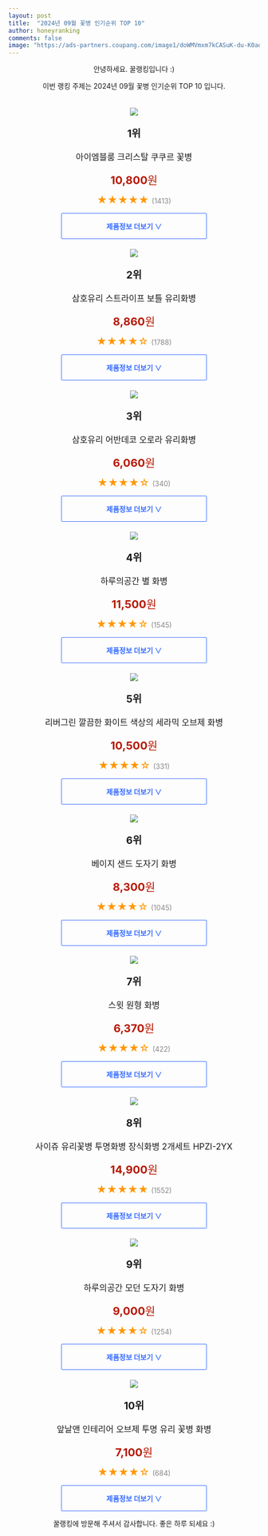 ```yaml
---
layout: post
title:  "2024년 09월 꽃병 인기순위 TOP 10"
author: honeyranking
comments: false
image: "https://ads-partners.coupang.com/image1/doWMVmxm7kCASuK-du-K0adFOPREt0fwqfLkhgsRRqUSqkVnLcfh6H1vKeFcfOxkolSOu1LHyOMYedW-i4-9T9P9toUWLvu7SU_ZbGMtDWzMKaMxBVcOYNmP3r9MYUv2uGJ5K4HVUGpDqc0DFfkKrdWKtU71P4qA1zf2vkVwAIbe8TN0gvO6oDcvNhqm0ldqCBFk-tEFj6pHVh9ESUbhBnQsxwFtM5vUDy_a0R3Z-UEFNjPasJnPLzhaH1PE8eiqb9nBbAuWk6SCuKJCLqpMo56g"
---
```

<p style="text-align: center;">안녕하세요. 꿀랭킹입니다 :)</p>
<p style="text-align: center;">이번 랭킹 주제는 2024년 09월 꽃병 인기순위 TOP 10 입니다.</p><center><img src="https://ads-partners.coupang.com/image1/doWMVmxm7kCASuK-du-K0adFOPREt0fwqfLkhgsRRqUSqkVnLcfh6H1vKeFcfOxkolSOu1LHyOMYedW-i4-9T9P9toUWLvu7SU_ZbGMtDWzMKaMxBVcOYNmP3r9MYUv2uGJ5K4HVUGpDqc0DFfkKrdWKtU71P4qA1zf2vkVwAIbe8TN0gvO6oDcvNhqm0ldqCBFk-tEFj6pHVh9ESUbhBnQsxwFtM5vUDy_a0R3Z-UEFNjPasJnPLzhaH1PE8eiqb9nBbAuWk6SCuKJCLqpMo56g" style="margin-top:20px" /></center><p style="text-align: center; font-size: 20px"><b>1위</b></p><p style="text-align: center; font-size: 17px">아이엠블룸 크리스탈 쿠쿠르 꽃병</p><p style="text-align: center;"><span style="color: #b61800; font-size: 22px;"><b>10,800</b>원</span></p><p style="text-align: center;"><span style="color: #ff9600; font-size: 20px;">★★★★★ </span><span style="color: #878787;">(1413)</span></p><center><a href="https://link.coupang.com/re/AFFSDP?lptag=AF3899140&subid=honeyrank&pageKey=5018414466&itemId=6726607917&vendorItemId=74019580776&traceid=V0-153-4320ac1c70d8cebd&requestid=20240929010000815077804838&token=31850C%7CGM"><div style="font-size: 14px; display: inline-block; padding: 15px 90px; color: #346aff; border-radius: 2px; border: 1px solid #346aff; cursor: pointer;"><b>제품정보 더보기 &or;</b></div></a></center><center><img src="https://ads-partners.coupang.com/image1/o-HBN5f_ONLWtXrno8LbR9-7v3iueapOg6gy1uUh5OUADWwVA3idDtSGszHTXnHsVRx58Xt3TtL3vAY25Y1klV3ZKAtv9gzt3LPIfVwBrUu8hTbTxc2Hj-bdzAzRSxgPQuki8zMekzmZnSQyzuCVoDAOOGTlJYUk2yH4hbCvOdwwY5VWHjv5XDhjc24oMLBrjQnmXU8nstFEHAkrHQN_uIsHr7mqt61YKkFxrCOa4GJo-LM_yJ214GMa2kAsdmczMVeEdQTpqnpKnmX8Py2cx3xCUk0OrGI=" style="margin-top:20px" /></center><p style="text-align: center; font-size: 20px"><b>2위</b></p><p style="text-align: center; font-size: 17px">삼호유리 스트라이프 보틀 유리화병</p><p style="text-align: center;"><span style="color: #b61800; font-size: 22px;"><b>8,860</b>원</span></p><p style="text-align: center;"><span style="color: #ff9600; font-size: 20px;">★★★★☆ </span><span style="color: #878787;">(1788)</span></p><center><a href="https://link.coupang.com/re/AFFSDP?lptag=AF3899140&subid=honeyrank&pageKey=68460184&itemId=228502161&vendorItemId=3558248875&traceid=V0-153-5b4b3bd11519f26b&requestid=20240929010000815077804838&token=31850C%7CGM"><div style="font-size: 14px; display: inline-block; padding: 15px 90px; color: #346aff; border-radius: 2px; border: 1px solid #346aff; cursor: pointer;"><b>제품정보 더보기 &or;</b></div></a></center><center><img src="https://ads-partners.coupang.com/image1/4toEytI0_F8o33ZK4nRxrI2uRqyB8cUISBtK7QeTdJyL3qvPiKiT_09uEoE3n0c_YARFDtWDDISgOyFACxHgaBunru71TY1KD4qHqJT3ojrfqSENZe54lzhij7QvmHSu2q6fxtIjN6UtGo8sZa5Tu8WxWBgOCHVe-IP913RljOExsmlSL_kc7dgGB4AkdnR3NeWPcTbKFMs_N1XvnULvrc6YoJ5u83HMgdXliApIfUfPDEM7m5VKJU1OMzEE0HWi_lE7wafGqymk-KNWgyA_C2g=" style="margin-top:20px" /></center><p style="text-align: center; font-size: 20px"><b>3위</b></p><p style="text-align: center; font-size: 17px">삼호유리 어반데코 오로라 유리화병</p><p style="text-align: center;"><span style="color: #b61800; font-size: 22px;"><b>6,060</b>원</span></p><p style="text-align: center;"><span style="color: #ff9600; font-size: 20px;">★★★★☆ </span><span style="color: #878787;">(340)</span></p><center><a href="https://link.coupang.com/re/AFFSDP?lptag=AF3899140&subid=honeyrank&pageKey=7709228799&itemId=20660717857&vendorItemId=87733470126&traceid=V0-153-283908e04fb5399d&requestid=20240929010000815077804838&token=31850C%7CGM"><div style="font-size: 14px; display: inline-block; padding: 15px 90px; color: #346aff; border-radius: 2px; border: 1px solid #346aff; cursor: pointer;"><b>제품정보 더보기 &or;</b></div></a></center><center><img src="https://ads-partners.coupang.com/image1/O74SSu-MuXosZz7XO3uE2m-3cU7pAqVc5_wcOC8RCRBzZf5-PMBn_8WoUPqZGGh3jfqar3gRd9VbUjj6_CfUe5v55Wp8IDBPPho93t5b43c6nWAEsqAUJxbJ9G-kz5r8VTIujs61wHOJNVgznkB5eAGZ_872Btq0bStnmalO21IzbFXn5UGRuKB5DaIHXV6RBYGLPeMvrUb6asaIjzuoLIiBJrLkyilV0rRvvjpUJ8RZ_dHPn4iQeSe2EGdTQ4xkP_6gAU53fH0SRcWHPhg6naxktmfCgy5nbw==" style="margin-top:20px" /></center><p style="text-align: center; font-size: 20px"><b>4위</b></p><p style="text-align: center; font-size: 17px">하루의공간 별 화병</p><p style="text-align: center;"><span style="color: #b61800; font-size: 22px;"><b>11,500</b>원</span></p><p style="text-align: center;"><span style="color: #ff9600; font-size: 20px;">★★★★☆ </span><span style="color: #878787;">(1545)</span></p><center><a href="https://link.coupang.com/re/AFFSDP?lptag=AF3899140&subid=honeyrank&pageKey=5297726677&itemId=7638902237&vendorItemId=76041634146&traceid=V0-153-a90d66ff311d25fd&requestid=20240929010000815077804838&token=31850C%7CGM"><div style="font-size: 14px; display: inline-block; padding: 15px 90px; color: #346aff; border-radius: 2px; border: 1px solid #346aff; cursor: pointer;"><b>제품정보 더보기 &or;</b></div></a></center><center><img src="https://ads-partners.coupang.com/image1/LIkzRh0FDqdYUGtrLOmK6K8i10Oz6H9shrsGki3gdpZVA4dxOVh6O4mTC0P91IxVyO7x3X7RFkNlRyfBilC1XaQeGmI_qjEnRq993T4xE55iHHO28mQiPWjszlq6wO5B1WI0-669EJCeDlBkWIIFYslfLEVnYFdYKaTdMCiBJOW6jm5XE7ee9cIlWXzUe6dfeimaC7Dq-pFY2mY-vbsA7OesoiFBClNDxdpcZQK49DNk989oMxutq9BmZGkSRoFOL9g4enYPbN0O2-ryjrS-QzbjjRd9isXxBg==" style="margin-top:20px" /></center><p style="text-align: center; font-size: 20px"><b>5위</b></p><p style="text-align: center; font-size: 17px">리버그린 깔끔한 화이트 색상의 세라믹 오브제 화병</p><p style="text-align: center;"><span style="color: #b61800; font-size: 22px;"><b>10,500</b>원</span></p><p style="text-align: center;"><span style="color: #ff9600; font-size: 20px;">★★★★☆ </span><span style="color: #878787;">(331)</span></p><center><a href="https://link.coupang.com/re/AFFSDP?lptag=AF3899140&subid=honeyrank&pageKey=5801000085&itemId=9949485757&vendorItemId=77232706556&traceid=V0-153-0a65b3ca6e35be21&requestid=20240929010000815077804838&token=31850C%7CGM"><div style="font-size: 14px; display: inline-block; padding: 15px 90px; color: #346aff; border-radius: 2px; border: 1px solid #346aff; cursor: pointer;"><b>제품정보 더보기 &or;</b></div></a></center><center><img src="https://ads-partners.coupang.com/image1/pElvtnOK2D3e4PrFpAYhnsHPPbowgSDLq_i7nAkwY0in5rq7NHvV2KNh4dWAfZmiyrE480_A-0N-QuTiZaZKcbjgI0tVxpNm3tAC75Ue3DYRlo_W5kekHGOJwKkCKjgMMLZPug1XpCxnS_Xop_vhhQCfPUFa5mLDCAiBSPYmTTZSQ4c8pghZPfiyAjB4uCaICXZsgowcmrdQMnjQ2HDxg4sjC4SWrE7-tWdu7fLkpnXnnioe0rNPgi10TpmncjbsfbPRsam-OWP35UXNEPPg1zfaJd7Iw2rqDjK7r2RceIuPDiCdeO2E9dk7gw==" style="margin-top:20px" /></center><p style="text-align: center; font-size: 20px"><b>6위</b></p><p style="text-align: center; font-size: 17px">베이지 샌드 도자기 화병</p><p style="text-align: center;"><span style="color: #b61800; font-size: 22px;"><b>8,300</b>원</span></p><p style="text-align: center;"><span style="color: #ff9600; font-size: 20px;">★★★★☆ </span><span style="color: #878787;">(1045)</span></p><center><a href="https://link.coupang.com/re/AFFSDP?lptag=AF3899140&subid=honeyrank&pageKey=6500697622&itemId=14310556547&vendorItemId=88069497375&traceid=V0-153-2f9085d0fc981e42&requestid=20240929010000815077804838&token=31850C%7CGM"><div style="font-size: 14px; display: inline-block; padding: 15px 90px; color: #346aff; border-radius: 2px; border: 1px solid #346aff; cursor: pointer;"><b>제품정보 더보기 &or;</b></div></a></center><center><img src="https://ads-partners.coupang.com/image1/rrKGd5pozMhcm5Xcrl0AHxRSiMT7d3erUFQbcJ_e3wgRYowm5cNzxuSaNEJohYSv7l8-iUqbltiSjPWuerpCCiADMsuT_biWXZKH664Lcv8Wah8ub_5ePuwWO6m098GatNbPfB8oulBkOp1Q11xWi2qJRT7l_1CglgB2v2wbvOttCLVfiBErMtnnDeRtD7n8bkIMZZbnUjWKCTilArf22QyWd1NwxZNIfLvWdepyjVY1BU6rCsf4g-qEMDPapQSg8T93fQPAmCkzdDmTOLuBwtSQIfTEvUYzd3g=" style="margin-top:20px" /></center><p style="text-align: center; font-size: 20px"><b>7위</b></p><p style="text-align: center; font-size: 17px">스윗 원형 화병</p><p style="text-align: center;"><span style="color: #b61800; font-size: 22px;"><b>6,370</b>원</span></p><p style="text-align: center;"><span style="color: #ff9600; font-size: 20px;">★★★★☆ </span><span style="color: #878787;">(422)</span></p><center><a href="https://link.coupang.com/re/AFFSDP?lptag=AF3899140&subid=honeyrank&pageKey=158875391&itemId=456541612&vendorItemId=4132442582&traceid=V0-153-d6edf9cdbc524ffb&requestid=20240929010000815077804838&token=31850C%7CGM"><div style="font-size: 14px; display: inline-block; padding: 15px 90px; color: #346aff; border-radius: 2px; border: 1px solid #346aff; cursor: pointer;"><b>제품정보 더보기 &or;</b></div></a></center><center><img src="https://ads-partners.coupang.com/image1/MbZK3SxTesQWtnF2McBGdSGNBrV9zUVupNttjM9XlBFLoYqk5J7bzNWhr3l6V0tCOtIc-96DcsxRzzdmeaAZoMntAQFb3KntG-yDpY13aScreeqKg-ihfKb_zXSIuny0sTq6_Fl5yVPnXIoAwY84NzdjWirQsM4YmAq5CP1WPwsyZN-McHi74cSTQq8TrnOK7pzynbbZBlcfDM5tAElMlDv0Gz5D1BGLByFdJgpSGH9P7SJsX_cR63IruXXTiE2N3uN2_g0k8nvQrIt9Gt-Q4zv79KWMPviebevsOLTJNmUQqDtu8G-1l5Pm" style="margin-top:20px" /></center><p style="text-align: center; font-size: 20px"><b>8위</b></p><p style="text-align: center; font-size: 17px">사이쥬 유리꽃병 투명화병 장식화병  2개세트 HPZI-2YX</p><p style="text-align: center;"><span style="color: #b61800; font-size: 22px;"><b>14,900</b>원</span></p><p style="text-align: center;"><span style="color: #ff9600; font-size: 20px;">★★★★★ </span><span style="color: #878787;">(1552)</span></p><center><a href="https://link.coupang.com/re/AFFSDP?lptag=AF3899140&subid=honeyrank&pageKey=8051674262&itemId=22584040713&vendorItemId=89625796895&traceid=V0-153-884b4b13126a87a2&requestid=20240929010000815077804838&token=31850C%7CGM"><div style="font-size: 14px; display: inline-block; padding: 15px 90px; color: #346aff; border-radius: 2px; border: 1px solid #346aff; cursor: pointer;"><b>제품정보 더보기 &or;</b></div></a></center><center><img src="https://ads-partners.coupang.com/image1/vEjrbvnrbpE6pEFNvJjKw8j1nkqm5EpI7s-_vq-o9_7LeGoDXeXqOfjxk6ZA3rhp0Cz_0333soHlgnANeG7ArJbGf1F-SmclQP-1CVwgO7GjE7nX9Jl6ERo2Pq_3OLAeQWcaWwTQWnfNqaAC7CvB2azwaWBZ0Bq7DQmQF3suaIpRaSzB8nk1wnazb4Ob5FP7m_6BL6V2fL1JlfD9NAVHkr1ovkXVZROIlPAaT689IJY8JhHZPuo1SrJYW90-1oBFrAzyzSD0CyGir8XcebAxybSEJhz-7-oY4Qoi" style="margin-top:20px" /></center><p style="text-align: center; font-size: 20px"><b>9위</b></p><p style="text-align: center; font-size: 17px">하루의공간 모던 도자기 화병</p><p style="text-align: center;"><span style="color: #b61800; font-size: 22px;"><b>9,000</b>원</span></p><p style="text-align: center;"><span style="color: #ff9600; font-size: 20px;">★★★★☆ </span><span style="color: #878787;">(1254)</span></p><center><a href="https://link.coupang.com/re/AFFSDP?lptag=AF3899140&subid=honeyrank&pageKey=6195431557&itemId=12259429348&vendorItemId=79334825308&traceid=V0-153-b0daf30792263285&requestid=20240929010000815077804838&token=31850C%7CGM"><div style="font-size: 14px; display: inline-block; padding: 15px 90px; color: #346aff; border-radius: 2px; border: 1px solid #346aff; cursor: pointer;"><b>제품정보 더보기 &or;</b></div></a></center><center><img src="https://ads-partners.coupang.com/image1/QzL6hep7lKBq3SBoQy1CB-vriaENr5SYEJLhS08rPbFT3h2TXXsRwbRyNtPRgsrX1ypR-vd55TgEdAnqpZQ98qtxVpkWSrEFIMZIAZAloNHUZJknWPrD4Fd3r5vpw8B5n8zkbmfG0B3hIgtguTqnjif7W65i9bF0ERRVYSjzpbz5ysypLMpGKePf-NpMIDTLYsWbQnMHxt0ve6Cg5qUFV4oD_plzZ5NwmHIedE4-1WceajsNcU2gpC20DHbka7ndkG2aXrFkW-KjsEZ2eNuZGOwj1au5OA2l6VOo3ligklWlDf2VKNPIlGw=" style="margin-top:20px" /></center><p style="text-align: center; font-size: 20px"><b>10위</b></p><p style="text-align: center; font-size: 17px">앞날앤 인테리어 오브제 투명 유리 꽃병 화병</p><p style="text-align: center;"><span style="color: #b61800; font-size: 22px;"><b>7,100</b>원</span></p><p style="text-align: center;"><span style="color: #ff9600; font-size: 20px;">★★★★☆ </span><span style="color: #878787;">(684)</span></p><center><a href="https://link.coupang.com/re/AFFSDP?lptag=AF3899140&subid=honeyrank&pageKey=8147204395&itemId=23171670168&vendorItemId=90205182593&traceid=V0-153-c2f78734069b1a6a&requestid=20240929010000815077804838&token=31850C%7CGM"><div style="font-size: 14px; display: inline-block; padding: 15px 90px; color: #346aff; border-radius: 2px; border: 1px solid #346aff; cursor: pointer;"><b>제품정보 더보기 &or;</b></div></a></center><p style="text-align: center;">꿀랭킹에 방문해 주셔서 감사합니다. 좋은 하루 되세요 :)</p>